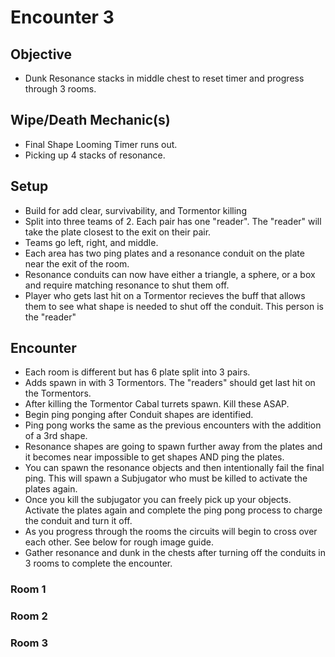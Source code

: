 # Encounter 3

## Objective
- Dunk Resonance stacks in middle chest to reset timer and progress through 3 rooms.

## Wipe/Death Mechanic(s)
- Final Shape Looming Timer runs out.
- Picking up 4 stacks of resonance.

## Setup
- Build for add clear, survivability, and Tormentor killing
- Split into three teams of 2. Each pair has one "reader". The "reader" will take the plate closest to the exit on their pair. 
- Teams go left, right, and middle. 
- Each area has two ping plates and a resonance conduit on the plate near the exit of the room.
- Resonance conduits can now have either a triangle, a sphere, or a box and require matching resonance to shut them off.
- Player who gets last hit on a Tormentor recieves the buff that allows them to see what shape is needed to shut off the conduit. This person is the "reader"

## Encounter
- Each room is different but has 6 plate split into 3 pairs.
- Adds spawn in with 3 Tormentors. The "readers" should get last hit on the Tormentors.
- After killing the Tormentor Cabal turrets spawn. Kill these ASAP. 
- Begin ping ponging after Conduit shapes are identified. 
- Ping pong works the same as the previous encounters with the addition of a 3rd shape.
- Resonance shapes are going to spawn further away from the plates and it becomes near impossible to get shapes AND ping the plates.
- You can spawn the resonance objects and then intentionally fail the final ping. This will spawn a Subjugator who must be killed to activate the plates again.
- Once you kill the subjugator you can freely pick up your objects. Activate the plates again and complete the ping pong process to charge the conduit and turn it off.  
- As you progress through the rooms the circuits will begin to cross over each other. See below for rough image guide.
- Gather resonance and dunk in the chests after turning off the conduits in 3 rooms to complete the encounter. 


### Room 1

### Room 2

### Room 3
